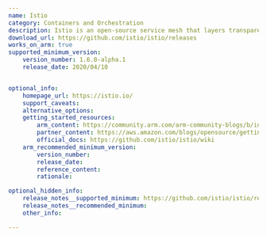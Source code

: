 ```yaml
---
name: Istio
category: Containers and Orchestration
description: Istio is an open-source service mesh that layers transparently onto existing distributed applications.
download_url: https://github.com/istio/istio/releases
works_on_arm: true
supported_minimum_version:
    version_number: 1.6.0-alpha.1
    release_date: 2020/04/10


optional_info:
    homepage_url: https://istio.io/
    support_caveats:
    alternative_options:
    getting_started_resources:
        arm_content: https://community.arm.com/arm-community-blogs/b/infrastructure-solutions-blog/posts/deploying-tetrate-istio-distribution-for-arm-neoverse-based-aws-graviton-processors
        partner_content: https://aws.amazon.com/blogs/opensource/getting-started-with-istio-on-amazon-eks/
        official_docs: https://github.com/istio/istio/wiki
    arm_recommended_minimum_version:
        version_number:
        release_date:
        reference_content:
        rationale:

optional_hidden_info:
    release_notes__supported_minimum: https://github.com/istio/istio/releases/tag/1.6.0-alpha.1
    release_notes__recommended_minimum:
    other_info:

---
```

